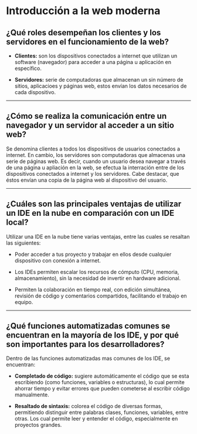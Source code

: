 # Introducción a la web moderna


## ¿Qué roles desempeñan los clientes y los servidores en el funcionamiento de la web?

- **Clientes:** son los dispositivos conectados a internet que utilizan un software (navegador) para acceder a una página u aplicación en específico.

- **Servidores:** serie de computadoras que almacenan un sin número de sitios, aplicacioes y páginas web, estos envían los datos necesarios de cada dispositivo.

--- 
## ¿Cómo se realiza la comunicación entre un navegador y un servidor al acceder a un sitio web?

Se denomina clientes a todos los dispositivos de usuarios conectados a internet. En cambio, los servidores son computadoras que almacenas una serie de páginas web. 
Es decir, cuando un usuario desea navegar a través de una página u apliación en la web, se efectua la interración entre de los dispositivos conectados a internet y los servidores. Cabe destacar, que éstos envían una copia de la página web al dispositivo del usuario.  

---
## ¿Cuáles son las principales ventajas de utilizar un IDE en la nube en comparación con un IDE local?

Utilizar una IDE en la nube tiene varias ventajas, entre las cuales se resaltan las siguientes:

- Poder acceder a tus proyecto y trabajar en ellos desde cualquier dispositivo con conexión a internet.

- Los IDEs permiten escalar los recursos de cómputo (CPU, memoria, almacenamiento), sin la necesidad de invertir en hardware adicional.

- Permiten la colaboración en tiempo real, con edición simultánea, revisión de código y comentarios compartidos, facilitando el trabajo en equipo.

---
## ¿Qué funciones automatizadas comunes se encuentran en la mayoría de los IDE, y por qué son importantes para los desarrolladores?

Dentro de las funciones automatizadas mas comunes de los IDE, se encuentran:

- **Completado de código:** sugiere automáticamente el código que se esta escribiendo (como funciones, variables o estructuras), lo cual permite ahorrar tiempo y evitar errores que pueden cometerse al escribir código manualmente.

- **Resaltado de sintaxis:** colorea el código de diversas formas, permitiendo distinguir entre palabras clases, funciones, variables, entre otras. Los cual permite leer y entender el código, especialmente en proyectos grandes.